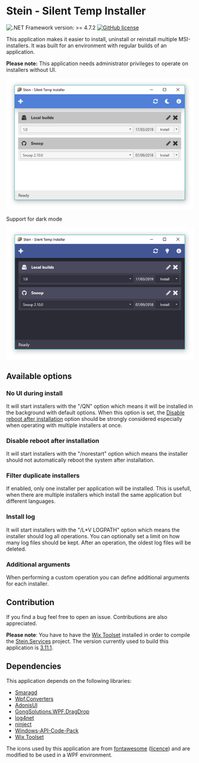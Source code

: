# Stein - Silent Temp Installer

![.NET Framework version: >= 4.7.2](https://img.shields.io/badge/.NET%20Framework-%3E%3D%204.7.2-green.svg)
[![GitHub license](https://img.shields.io/github/license/nkristek/Stein.svg)](https://github.com/nkristek/Stein/blob/master/LICENSE)

This application makes it easier to install, uninstall or reinstall multiple MSI-installers. 
It was built for an environment with regular builds of an application.

**Please note:** This application needs administrator privileges to operate on installers without UI.

![Screenshot](Docs/Screenshot.PNG)

Support for dark mode

![Screenshot](Docs/Screenshot_dark.PNG)

## Available options

### No UI during install

It will start installers with the "/QN" option which means it will be installed in the background with default options.
When this option is set, the [Disable reboot after installation](#disable-reboot-after-installation) option should be strongly considered especially when operating with multiple installers at once.

### Disable reboot after installation

It will start installers with the "/norestart" option which means the installer should not automatically reboot the system after installation. 

### Filter duplicate installers

If enabled, only one installer per application will be installed. This is usefull, when there are multiple installers which install the same application but different languages.

### Install log

It will start installers with the "/L*V LOGPATH" option which means the installer should log all operations.
You can optionally set a limit on how many log files should be kept. After an operation, the oldest log files will be deleted.

### Additional arguments

When performing a custom operation you can define additional arguments for each installer. 

## Contribution

If you find a bug feel free to open an issue. Contributions are also appreciated.

**Please note**: 
You have to have the [Wix Toolset](http://wixtoolset.org) installed in order to compile the [Stein.Services](../blob/master/Stein.Services) project. The version currently used to build this application is [3.11.1](http://wixtoolset.org/releases/v3.11.1/stable).

## Dependencies

This application depends on the following libraries:
- [Smaragd](https://github.com/nkristek/Smaragd)
- [Wpf.Converters](https://github.com/nkristek/Wpf.Converters)
- [AdonisUI](https://github.com/benruehl/adonis-ui)
- [GongSolutions.WPF.DragDrop](https://github.com/punker76/gong-wpf-dragdrop)
- [log4net](http://logging.apache.org/log4net/)
- [ninject](https://github.com/ninject/Ninject)
- [Windows-API-Code-Pack](https://github.com/aybe/Windows-API-Code-Pack-1.1)
- [Wix Toolset](http://wixtoolset.org/)

The icons used by this application are from [fontawesome](https://fontawesome.com) ([licence](https://fontawesome.com/license)) and are modified to be used in a WPF environment.
